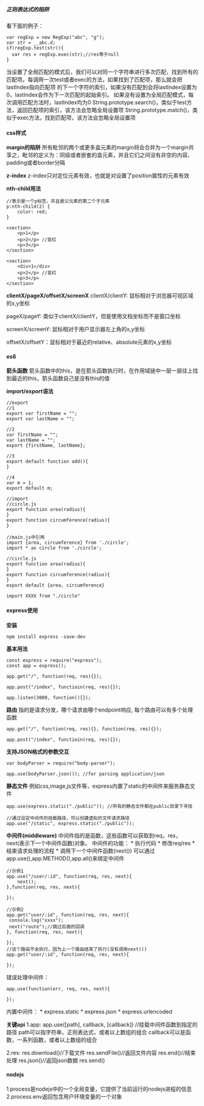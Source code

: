##### 正则表达式的陷阱
看下面的例子：

```
var regExp = new RegExp("abc", "g");
var str = __abc.d;
if(regExp.test(str)){
  var res = regExp.exec(str);//res等于null
}
```

当设置了全局匹配的模式后，我们可以对同一个字符串进行多次匹配，找到所有的匹配项。每调用一次test或者exec的方法，如果找到了匹配项，那么就会把lastIndex指向匹配项
的下一个字符的索引，如果没有匹配到会将lastIndex设置为0，lastIndex会作为下一次匹配的起始索引。
如果没有设置为全局匹配模式，每次调用匹配方法时，lastIndex均为0
String.prototype.search()，类似于test方法，返回匹配项的索引，该方法会忽略全局设置项
String.prototype.match()，类似于exec方法，找到匹配项，该方法会忽略全局设置项

#### css样式
**margin的陷阱**
所有毗邻的两个或更多盒元素的margin将会合并为一个margin共享之，毗邻的定义为：同级或者嵌套的盒元素，并且它们之间没有非空的内容、padding或者border分隔

**z-index**
z-index只对定位元素有效，也就是对设置了position属性的元素有效

**nth-child用法**

```
//表示是一个p标签，并且是父元素的第二个子元素
p:nth-child(2) {
	color: red;
}

<section>
	<p>1</p>
	<p>2</p> //变红
	<p>3</p>
</section>

<section>
	<div>1</div>
	<p>2</p> //变红
	<p>3</p>
</section>
```

**clientX/pageX/offsetX/screenX**
clientX/clientY: 鼠标相对于浏览器可视区域的x,y坐标

pageX/pageY: 类似于clientX/clientY，但是使用文档坐标而不是窗口坐标

screenX/screenY: 鼠标相对于用户显示器左上角的x,y坐标

offsetX/offsetY：鼠标相对于最近的relative、absolute元素的x,y坐标

#### es6
**箭头函数**
箭头函数中的this，是在箭头函数执行时，在作用域链中一层一层往上找到最近的this，箭头函数自己是没有this的值

**import/export语法**

```
//export
//1
export var firstName = "";
export var lastName = "";

//2
var firstName = "";
var lastName = "";
export {firstName, lastName};

//3
export default function add(){
}

//4
var m = 1;
export default m;
```

```
//import
//circle.js
export function area(radius){
}
export function circumference(radius){
}

//main.js中引用
import {area, circumference} from './circle';
import * as circle from './circle';

//circle.js
export function area(radius){
}
export function circumference(radius){
}
export default {area, circumference}

import XXXX from "./circle"
```

#### express使用

**安装**

```
npm install express -save-dev
```

**基本用法**

```
const express = require("express");
const app = express();

app.get("/", function(req, res){});

app.post("/index", functioin(req, res){});

app.listen(3000, function(){});
```

**路由**
指的是请求分发，哪个请求由哪个endpoint响应, 每个路由可以有多个处理函数

```
app.get("/", function(req, res){}, function(req. res){});

app.post("/index", functioin(req, res){});
```

**支持JSON格式的参数交互**

```
var bodyParser = require("body-parser");

app.use(bodyParser.json()); //for parsing application/json
```

**静态文件**
例如css,image,js文件等，express内置了static的中间件来服务静态文件

```
app.use(express.static("./public")); //所有的静态文件都在public目录下寻找

//通过设定中间件的挂载路径，可以创建虚拟的文件请求路径
app.use("/static", express.static("./public"));
```

**中间件(middleware)**
中间件指的是函数，这些函数可以获取到req，res，next(表示下一个中间件函数)对象。
中间件的功能：
	* 执行代码
	* 修改req/res
	* 结束请求处理的流程
	* 调用下一个中间件函数(next())
可以通过app.use(),app.METHOD(),app.all()来绑定中间件

```
//示例1
app.use("/user/:id", function(req, res, next){
	next();
},function(req, res, next){

});

//示例2
app.get("user/:id", function(req, res, next){
 console.log("xxxx");
 next("route");//跳过后面的回调
}, function(req, res, next){

});
//这个路由不会执行，因为上一个路由结束了执行(没有调用next())
app.get("user/:id", function(req, res, next){

});
```

错误处理中间件：

```
app.use(function(err, req, res, next){

});
```

内置中间件：
	* express.static
	* express.json
	* express.urlencoded

**关键api**
1.app:
app.use([path], callback, [callback]) //挂载中间件函数到指定的路径
path可以指字符串，正则表达式，或者以上数组的组合
callback可以是函数，一系列函数，或者以上数组的组合

2.res:
res.download()//下载文件
res.sendFile()//返回文件内容
res.end()//结束处理
res.json()//返回json数据
res.send()

#### nodejs
1.process是nodejs中的一个全局变量，它提供了当前运行的nodejs进程的信息
2.process.env返回包含用户环境变量的一个对象
